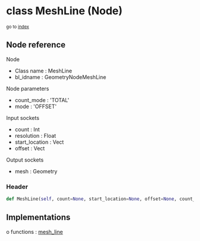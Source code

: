 # class MeshLine (Node)

<sub>go to [index](/docs/index.md)</sub>

## Node reference

Node
 - Class name : MeshLine
 - bl_idname : GeometryNodeMeshLine

Node parameters
 - count_mode : 'TOTAL'
 - mode : 'OFFSET'

Input sockets
 - count : Int
 - resolution : Float
 - start_location : Vect
 - offset : Vect

Output sockets
 - mesh : Geometry

### Header

``` python
def MeshLine(self, count=None, start_location=None, offset=None, count_mode='TOTAL', mode='OFFSET', node_label=None, node_color=None):
```

## Implementations

o functions : [mesh_line](/docs/GeoNodes_classes/mesh_line.md)

